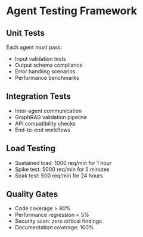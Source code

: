 # Agent Testing Framework

## Unit Tests
Each agent must pass:
- Input validation tests
- Output schema compliance
- Error handling scenarios
- Performance benchmarks

## Integration Tests
- Inter-agent communication
- GraphRAG validation pipeline
- API compatibility checks
- End-to-end workflows

## Load Testing
- Sustained load: 1000 req/min for 1 hour
- Spike test: 5000 req/min for 5 minutes
- Soak test: 500 req/min for 24 hours

## Quality Gates
- Code coverage > 80%
- Performance regression < 5%
- Security scan: zero critical findings
- Documentation coverage: 100%
